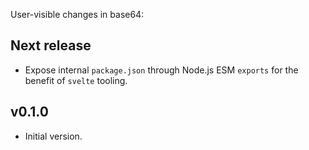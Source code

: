 User-visible changes in base64:

## Next release

* Expose internal `package.json` through Node.js ESM `exports` for the benefit
  of `svelte` tooling.

## v0.1.0

* Initial version.
